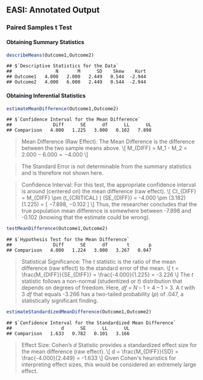 
## EASI: Annotated Output

### Paired Samples t Test

#### Obtaining Summary Statistics

```r
describeMeans(Outcome1,Outcome2)
```

```
## $`Descriptive Statistics for the Data`
##                N       M      SD    Skew    Kurt
## Outcome1   4.000   2.000   2.449   0.544  -2.944
## Outcome2   4.000   6.000   2.449   0.544  -2.944
```

#### Obtaining Inferential Statistics

```r
estimateMeanDifference(Outcome1,Outcome2)
```

```
## $`Confidence Interval for the Mean Difference`
##               Diff      SE      df      LL      UL
## Comparison   4.000   1.225   3.000   0.102   7.898
```

> Mean Difference (Raw Effect): The Mean Difference is the difference between the two sample means above.
> \\[ M_{DIFF} = M_1 - M_2 = 2.000 − 6.000 = −4.000 \\]

> The Standard Error is not determinable from the summary statistics and is therefore not shown here.

> Confidence Interval: For this test, the appropriate confidence interval is around (centered on) the mean difference (raw effect).
> \\[ CI_{DIFF} = M_{DIFF} \pm (t_{CRITICAL} ) (SE_{DIFF}) = -4.000 \pm (3.182) (1.225) = [ −7.898, −0.102 ] \\]
> Thus, the researcher concludes that the true population mean difference is somewhere between -7.898 and -0.102 (knowing that the estimate could be wrong).

```r
testMeanDifference(Outcome1,Outcome2)
```

```
## $`Hypothesis Test for the Mean Difference`
##               Diff      SE      df       t       p
## Comparison   4.000   1.224   3.000   3.267   0.047
```

> Statistical Significance: The *t* statistic is the ratio of the mean difference (raw effect) to the standard error of the mean.
> \\[ t = \frac{M_{DIFF}}{SE_{DIFF}} = \frac{-4.000}{1.225} = -3.226 \\]
> The *t* statistic follows a non-normal (studentized or *t*) distribution that depends on degrees of freedom. Here, *df* = *N* – 1 = 4 – 1 = 3. A *t* with 3 *df* that equals -3.266 has a two-tailed probability (*p*) of .047, a statistically significant finding.

```r
estimateStandardizedMeanDifference(Outcome1,Outcome2)
```

```
## $`Confidence Interval for the Standardized Mean Difference`
##                  d      SE      LL      UL
## Comparison   1.633   0.782   0.101   3.166
```

> Effect Size: Cohen’s *d* Statistic provides a standardized effect size for the mean difference (raw effect).
> \\[ d = \frac{M_{DIFF}}{SD} = \frac{-4.000}{2.449} = -1.633 \\]
> Given Cohen's heuristics for interpreting effect sizes, this would be considered an extremely large effect.
